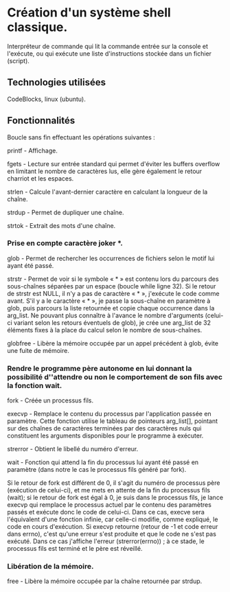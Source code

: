 # Création d'un système shell classique.
Interpréteur de commande qui lit la commande entrée sur la console et l'exécute, ou qui exécute une liste d'instructions stockée dans un fichier (script).

## Technologies utilisées
CodeBlocks, linux (ubuntu).

## Fonctionnalités

Boucle sans fin effectuant les opérations suivantes :

printf   - Affichage.

fgets    - Lecture sur entrée standard  qui permet d'éviter les buffers overflow en limitant le nombre de caractères lus, elle gère également le retour charriot et les espaces.

strlen   - Calcule l'avant-dernier caractère en calculant la longueur de la chaîne.

strdup   - Permet de dupliquer une chaîne.

strtok   - Extrait des mots d'une chaîne.

### Prise en compte caractère joker *.

glob     - Permet de rechercher les occurrences de fichiers selon le motif lui ayant été passé.

strstr   - Permet de voir si le symbole « * » est contenu lors du parcours des sous-chaînes séparées par un espace (boucle while ligne 32).
Si le retour de strstr est NULL, il n'y a pas de caractère « * », j'exécute le code comme avant.
S'il y a le caractère « * », je passe la sous-chaîne en paramètre à glob, puis parcours la liste retournée et copie chaque occurrence dans la arg_list.
Ne pouvant plus connaître à l'avance le nombre d'arguments (celui-ci variant selon les retours éventuels de glob), je crée une arg_list de 32 éléments fixes à la place du calcul selon le nombre de sous-chaînes.

globfree - Libère la mémoire occupée par un appel précédent à glob, évite une fuite de mémoire.

### Rendre le programme père autonome en lui donnant la possibilité d''attendre ou non le comportement de son fils avec la fonction wait.

fork     - Créée un processus fils.

execvp   - Remplace le contenu du processus par l'application passée en paramètre. Cette fonction utilise le tableau de pointeurs arg_list[], pointant sur des chaînes de caractères terminées par des caractères nuls qui constituent les arguments disponibles pour le programme à exécuter.

strerror - Obtient le libellé du numéro d'erreur.

wait     - Fonction qui attend la fin du processus lui ayant été passé en paramètre (dans notre le cas le processus fils généré par fork).

Si le retour de fork est différent de 0, il s'agit du numéro de processus père (exécution de celui-ci), et me mets en attente de la fin du processus fils (wait);
si le retour de fork est égal à 0, je suis dans le processus fils, je lance execvp qui remplace le processus actuel par le contenu des paramètres passés et exécute donc le code de celui-ci.
Dans ce cas, execve sera l'équivalent d'une fonction infinie, car celle-ci modifie, comme expliqué, le code en cours d'exécution. Si execvp retourne (retour de -1 et code erreur dans errno), c'est qu'une erreur s'est produite et que le code ne s'est pas exécuté. Dans ce cas j'affiche l'erreur (strerror(errno)) ;
à ce stade, le processus fils est terminé et le père est réveillé.

### Libération de la mémoire.

free  - Libère la mémoire occupée par la chaîne retournée par strdup.
